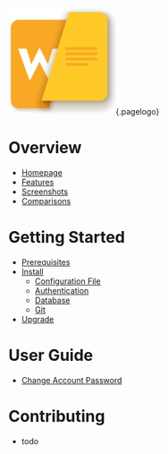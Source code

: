 <!-- TITLE: Wiki.js -->
<!-- SUBTITLE: Documentation on installing, managing and using Wiki.js -->
![Wiki](/uploads/page-icons/wiki.png "Wiki"){.pagelogo}
# Overview
- [Homepage](https://wiki.requarks.io/)
- [Features](https://wiki.requarks.io/#features)
- [Screenshots](screenshots)
- [Comparisons](comparisons)

# Getting Started
- [Prerequisites](prerequisites)
- [Install](install)
	- [Configuration File](install/configuration)
	- [Authentication](install/authentication)
	- [Database](install/database)
	- [Git](install/git)
- [Upgrade](upgrade)

# User Guide
- [Change Account Password](user-guide/change-password)

# Contributing
- todo